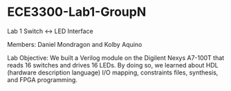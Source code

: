 # ECE3300-Lab1-GroupN
Lab 1 Switch &lt;-> LED Interface

Members: Daniel Mondragon and Kolby Aquino

Lab Objective: We built a Verilog module on the Digilent Nexys A7-100T that reads 16 switches and drives 16 LEDs.
By doing so, we learned about HDL (hardware description language) I/O mapping, constraints files, synthesis, and FPGA programming.
